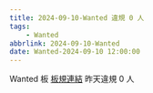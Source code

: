 ```yaml
---
title: 2024-09-10-Wanted 違規 0 人
tags:
    - Wanted
abbrlink: 2024-09-10-Wanted
date: Wanted-2024-09-10 12:00:00
---
```

Wanted 板 [板規連結](https://www.ptt.cc/bbs/Wanted/M.1608829773.A.D3B.html)
昨天違規 0 人

